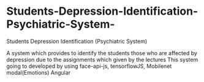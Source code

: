 # Students-Depression-Identification-Psychiatric-System-
Students Depression Identification (Psychiatric System)


A system which provides to identify the students those who are affected by depression due to the assignments which given by the lectures 
This system going to developed by using face-api-js, tensorflowJS, Mobilenet modal(Emotions) Angular
